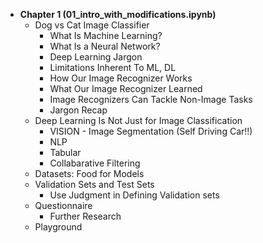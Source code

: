 - **Chapter 1 (01_intro_with_modifications.ipynb)**
    - Dog vs Cat Image Classifier
        - What Is Machine Learning?
        - What Is a Neural Network?
        - Deep Learning Jargon
        - Limitations Inherent To ML, DL
        - How Our Image Recognizer Works
        - What Our Image Recognizer Learned
        - Image Recognizers Can Tackle Non-Image Tasks
        - Jargon Recap
    - Deep Learning Is Not Just for Image Classification
        - VISION - Image Segmentation (Self Driving Car!!)
        - NLP
        - Tabular
        - Collabarative Filtering
    - Datasets: Food for Models
    - Validation Sets and Test Sets
        - Use Judgment in Defining Validation sets
    - Questionnaire
        - Further Research
    - Playground 